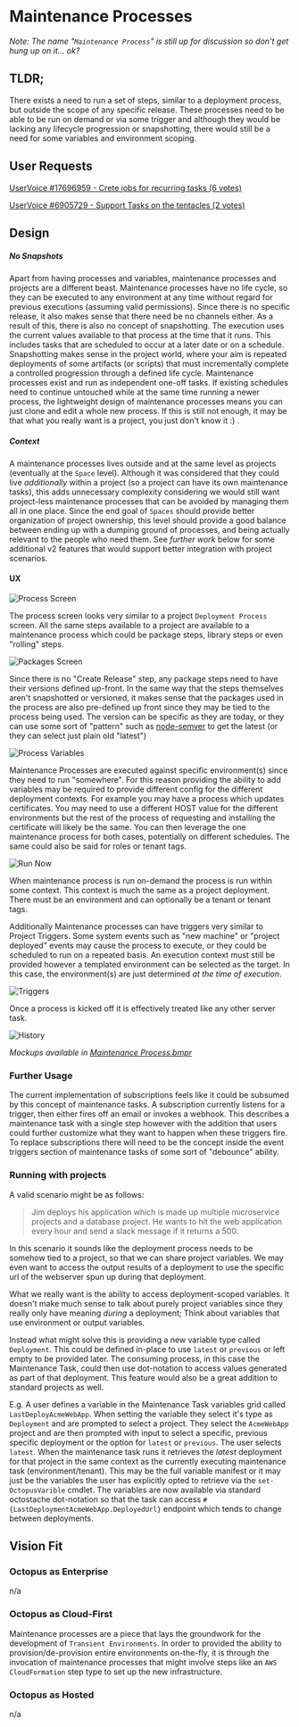 # Maintenance Processes #
_Note: The name "`Maintenance Process`" is still up for discussion so don't get hung up on it... ok?_

## TLDR; ##
There exists a need to run a set of steps, similar to a deployment process, but outside the scope of any specific release. These processes need to be able to be run on demand or via some trigger and although they would be lacking any lifecycle progression or snapshotting, there would still be a need for some variables and environment scoping.

## User Requests ##
[UserVoice #17696959 - Crete jobs for recurring tasks (6 votes)](https://octopusdeploy.uservoice.com/forums/170787-general/suggestions/17696959-create-jobs-for-recurring-tasks-use-permissions-t)

[UserVoice #6905729 - Support Tasks on the tentacles (2 votes)](https://octopusdeploy.uservoice.com/forums/170787-general/suggestions/6905729-support-task-on-the-tentacles)

## Design ##
##### No Snapshots #####
Apart from having processes and variables, maintenance processes and projects are a different beast. Maintenance processes have no life cycle, so they can be executed to any environment at any time without regard for previous executions (assuming valid permissions). Since there is no specific release, it also makes sense that there need be no channels either. As a result of this, there is also no concept of snapshotting. The execution uses the current values available to that process at the time that it runs. This includes tasks that are scheduled to occur at a later date or on a schedule. Snapshotting makes sense in the project world, where your aim is repeated deployments of some artifacts (or scripts) that must incrementally complete a controlled progression through a defined life cycle. Maintenance processes exist and run as independent one-off tasks. If existing schedules need to continue untouched while at the same time running a newer process, the lightweight design of maintenance processes means you can just clone and edit a whole new process. If this is still not enough, it may be that what you really want is a project, you just don't know it :) .

##### Context #####
A maintenance processes lives outside and at the same level as projects (eventually at the `Space` level). Although it was considered that they could live _additionally_ within a project (so a project can have its own maintenance tasks), this adds unnecessary complexity considering we would still want project-less maintenance processes that can be avoided by managing them all in one place. Since the end goal of `Spaces` should provide better organization of project ownership, this level should provide a good balance between ending up with a dumping ground of processes, and being actually relevant to the people who need them. See _further work_ below for some additional v2 features that would support better integration with project scenarios.

#### UX ####
![Process Screen](Process_Screen.png)

The process screen looks very similar to a project `Deployment Process` screen. All the same steps available to a project are available to a maintenance process which could be package steps, library steps or even "rolling" steps.

![Packages Screen](Packages_Screen.png)

Since there is no "Create Release" step, any package steps need to have their versions defined up-front. In the same way that the steps themselves aren't snapshotted or versioned, it makes sense that the packages used in the process are also pre-defined up front since they may be tied to the process being used. The version can be specific as they are today, or they can use some sort of "pattern" such as [node-semver](https://github.com/npm/node-semver) to get the latest (or they can select just plain old "latest")

![Process Variables](Process_Variables.png)

Maintenance Processes are executed against specific environment(s) since they need to run "somewhere". For this reason providing the ability to add variables may be required to provide different config for the different deployment contexts. For example you may have a process which updates certificates. You may need to use a different HOST value for the different environments but the rest of the process of requesting and installing the certificate will likely be the same. You can then leverage the one maintenance process for both cases, potentially on different schedules. The same could also be said for roles or tenant tags.

![Run Now](Run_Now.png)

When  maintenance process is run on-demand the process is run within some context. This context is much the same as a project deployment. There must be an environment and can optionally be a tenant or tenant tags.

Additionally Maintenance processes can have triggers very similar to Project Triggers. Some system events such as "new machine" or "project deployed" events may cause the process to execute, or they could be scheduled to run on a repeated basis. An execution context must still be provided however a templated environment can be selected as the target. In this case, the environment(s) are just determined _at the time of execution_.

![Triggers](Triggers.png)

Once a process is kicked off it is effectively treated like any other server task. 

![History](History.png)

_Mockups available in [Maintenance Process.bmpr](./Maintenance_Process.bmpr)_

### Further Usage ###
The current implementation of subscriptions feels like it could be subsumed by this concept of maintenance tasks. A subscription currently listens for a trigger, then either fires off an email or invokes a webhook. This describes a maintenance task with a single step however with the addition that users could further customize what they want to happen when these triggers fire. To replace subscriptions there will need to be the concept inside the event triggers section of maintenance tasks of some sort of "debounce" ability.

### Running with projects ###
A valid scenario might be as follows:
> Jim deploys his application which is made up multiple microservice projects and a database project. He wants to hit the web application every hour and send a slack message if it returns a 500.

In this scenario it sounds like the deployment process needs to be somehow tied to a project, so that we can share project variables. We may even want to access the output results of a deployment to use the specific url of the webserver spun up during that deployment.

What we really want is the ability to access deployment-scoped variables. It doesn't make much sense to talk about purely project variables since they really only have meaning _during_ a deployment; Think about variables that use environment or output variables.

Instead what might solve this is providing a new variable type called `Deployment`. This could be defined in-place to use `latest` or `previous` or left empty to be provided later. The consuming process, in this case the Maintenance Task, could then use dot-notation to access values generated as part of that deployment. This feature would also be a great addition to standard projects as well.

E.g.
A user defines a variable in the Maintenance Task variables grid called `LastDeployAcmeWebApp`. When setting the variable they select it's type as `Deployment` and are prompted to select a project. They select the `AcmeWebApp` project and are then prompted with input to select a specific, previous specific deployment or the option for `latest` or `previous`. The user selects `latest`. When the maintenance task runs it retrieves the _latest_ deployment for that project in the same context as the currently executing maintenance task (environment/tenant). This may be the full variable manifest or it may just be the variables the user has explicitly opted to retrieve via the `set-OctopusVarible` cmdlet. The variables are now available via standard octostache dot-notation so that the task can access `#{LastDeploymentAcmeWebApp.DeployedUrl}` endpoint which tends to change between deployments.

## Vision Fit ##
### Octopus as Enterprise ###
n/a

### Octopus as Cloud-First ###
Maintenance processes are a piece that lays the groundwork for the development of `Transient Environments`. In order to provided the ability to provision/de-provision entire environments on-the-fly, it is through the invocation of maintenance processes that might involve steps like an `AWS CloudFormation` step type to set up the new infrastructure.

### Octopus as Hosted ###
n/a
